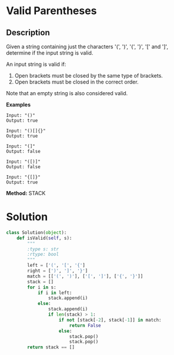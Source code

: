 # Valid Parentheses

## Description
Given a string containing just the characters '(', ')', '{', '}', '[' and ']', determine if the input string is valid.

An input string is valid if:

1. Open brackets must be closed by the same type of brackets.
2. Open brackets must be closed in the correct order.

Note that an empty string is also considered valid.

**Examples**

```
Input: "()"
Output: true

Input: "()[]{}"
Output: true

Input: "(]"
Output: false

Input: "([)]"
Output: false

Input: "{[]}"
Output: true
```

**Method:** STACK

# Solution

```python
class Solution(object):
    def isValid(self, s):
        """
        :type s: str
        :rtype: bool
        """
        left = ['(', '[', '{']
        right = [')', ']', '}']
        match = [['(', ')'], ['[', ']'], ['{', '}']]
        stack = []
        for i in s:
            if i in left:
                stack.append(i)
            else:
                stack.append(i)
                if len(stack) > 1:
                    if not [stack[-2], stack[-1]] in match:
                        return False
                    else:
                        stack.pop()
                        stack.pop()
        return stack == []
```
